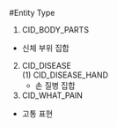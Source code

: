 #Entity Type
1. CID_BODY_PARTS   
  - 신체 부위 집합
2. CID_DISEASE   
  (1) CID_DISEASE_HAND   
    - 손 질병 집합
3. CID_WHAT_PAIN
  - 고통 표현
